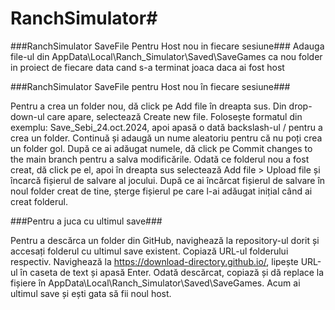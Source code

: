 # RanchSimulator#
###RanchSimulator SaveFile Pentru Host nou in fiecare sesiune###
Adauga file-ul din AppData\Local\Ranch_Simulator\Saved\SaveGames ca nou folder in proiect de fiecare data cand s-a terminat joaca daca ai fost host



###RanchSimulator SaveFile pentru Host nou în fiecare sesiune###

Pentru a crea un folder nou, dă click pe Add file în dreapta sus.
Din drop-down-ul care apare, selectează Create new file.
Folosește formatul din exemplu: Save_Sebi_24.oct.2024, apoi apasă o dată backslash-ul / pentru a crea un folder.
Continuă și adaugă un nume aleatoriu pentru că nu poți crea un folder gol.
După ce ai adăugat numele, dă click pe Commit changes to the main branch pentru a salva modificările.
Odată ce folderul nou a fost creat, dă click pe el, apoi în dreapta sus selectează Add file > Upload file și încarcă fișierul de salvare al jocului.
După ce ai încărcat fișierul de salvare în noul folder creat de tine, șterge fișierul pe care l-ai adăugat inițial când ai creat folderul.



###Pentru a juca cu ultimul save###

Pentru a descărca un folder din GitHub, navighează la repository-ul dorit și accesați folderul cu ultimul save existent.
Copiază URL-ul folderului respectiv.
Navighează la https://download-directory.github.io/, lipește URL-ul în caseta de text și apasă Enter.
Odată descărcat, copiază și dă replace la fișiere în AppData\Local\Ranch_Simulator\Saved\SaveGames.
Acum ai ultimul save și ești gata să fii noul host.
